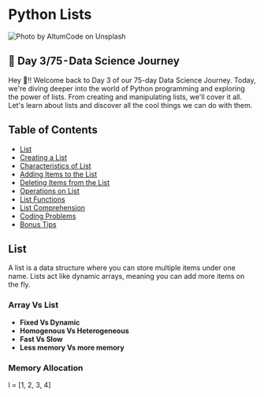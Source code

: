 # Python Lists

![Photo by AltumCode on Unsplash](https://unsplash.com/photos/DkFjxeZlohw)

## 🚀 Day 3/75 - Data Science Journey

Hey 👋!! Welcome back to Day 3 of our 75-day Data Science Journey. Today, we're diving deeper into the world of Python programming and exploring the power of lists. From creating and manipulating lists, we'll cover it all. Let's learn about lists and discover all the cool things we can do with them.

## Table of Contents

- [List](#list)
- [Creating a List](#creating-a-list)
- [Characteristics of List](#characteristics-of-list)
- [Adding Items to the List](#adding-items-to-the-list)
- [Deleting Items from the List](#deleting-items-from-the-list)
- [Operations on List](#operations-on-list)
- [List Functions](#list-functions)
- [List Comprehension](#list-comprehension)
- [Coding Problems](#coding-problems)
- [Bonus Tips](#bonus-tips)

## List

A list is a data structure where you can store multiple items under one name.
Lists act like dynamic arrays, meaning you can add more items on the fly.

### Array Vs List

- **Fixed Vs Dynamic**
- **Homogenous Vs Heterogeneous**
- **Fast Vs Slow**
- **Less memory Vs more memory**

### Memory Allocation
l = [1, 2, 3, 4]
![]()

